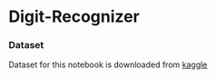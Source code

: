 # Digit-Recognizer

### Dataset
Dataset for this notebook is downloaded from [kaggle](https://www.kaggle.com/c/digit-recognizer)
